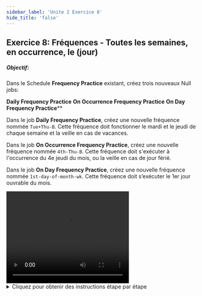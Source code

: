 ```yaml
---
sidebar_label: 'Unite 2 Exercice 8'
hide_title: 'false'
---
```


## Exercice 8: Fréquences - Toutes les semaines, en occurrence, le (jour)

##### Objectif: 

Dans le Schedule **Frequency Practice** existant, créez trois nouveaux Null jobs:

**Daily Frequency Practice**
**On Occurrence Frequency Practice**
**On Day Frequency Practice****

Dans le job **Daily Frequency Practice**, créez une nouvelle fréquence nommée ```Tue+Thu-B```. Cette fréquence doit fonctionner le mardi et le jeudi de chaque semaine et la veille en cas de vacances.

Dans le job **On Occurrence Frequency Practice**, créez une nouvelle fréquence nommée ```4th-Thu-B```. Cette fréquence doit s'exécuter à l'occurrence du 4e jeudi du mois, ou la veille en cas de jour férié.

Dans le job **On Day Frequency Practice**, créez une nouvelle fréquence nommée ```1st-day-of-month-wk```. Cette fréquence doit s’exécuter le 1er jour ouvrable du mois.


<div>
<video width="320" height="240" controls>
  <source src="videobasic/U2E8.mp4" type="video/mp4"></source>
Your browser does not support the video tag.
</video>
</div>

<details>

<summary>Cliquez pour obtenir des instructions étape par étape</summary>

1.	Ouvrez le **Job Master**.
2.	Sélectionnez le schedule **Frequency Practice** dans le menu déroulant **Schedule**
3.	Cliquez sur le bouton **Ajouter** pour ajouter un Null Job
4.	Entrez **Daily Frequency Practice** dans le champ de texte **Name**
5.	Cliquez sur le bouton **Save**
6.	Répétez les étapes 3 à 5 pour créer deux autres Null Jobs:
    * **On Occurrence Frequency Practice**
    * **On Day Frequency Practice**
7.	Fréquence : **toutes les semaines**
    * Sélectionnez **Daily Frequency Practice** dans le menu déroulant Job Name
    * Cliquez sur l'onglet **Fréquence**
    * Cliquez sur le bouton **Ajouter** sous **Liste Fréquences**
    * Cliquez sur le bouton radio **Créer nouvelle Fréquence** 
    * Tapez ```Tue + Thu-B``` dans le champ Nom Fréquence 
    * Cliquez sur Suivant
    * Sélectionnez le bouton radio **Toutes les Semaines**
    * Cochez les cases à côté de **Mardi** et **Jeudi** dans le paramètre **Jour de la Semaine**
    * Cliquez sur le bouton **Prévisionnel**
    * Déplacez les écrans Prévisionnel et **Assistant définition Fréquence** afin que vous puissiez voir les deux
    * L'écran **Prévisionnel** devrait afficher toutes les dates du mardi et du jeudi en vert, sauf s'il s'agit d'un jour férié. S'il y a un jour férié le mardi ou le jeudi, la veille doit être verte
    * Modifiez le paramètre **A / O / B / N** de Avant **Date à Après Date** et notez le changement dans votre écran **Prévisionnel**
    * Modifiez ensuite le paramètre **A / O / B / N** en choisissant **Sur Date**, puis **Non Planifié** pour voir ce que font ces paramètres
    * Enfin, positionnez le **A / O / B / N** de nouveau à **Avant Date**
    * Cliquez sur **Terminer**
8.	Fréquence : **En Occurrence**
  * Sélectionnez le job **On Occurrence Frequency Practice** dans la liste déroulante Job du Job Master
  * Dans l'onglet Fréquence, cliquez sur le bouton **Ajouter** sous **Liste Fréquences**
  * Cliquez sur le bouton radio **Créer nouvelle Fréquence**
  * Tapez ```4th-Thu-B``` dans le champ **Nom Fréquence** 
  * Cliquez sur **Suivant**
  * Sélectionnez le bouton radio **En Occurrence**
  * Cochez la case à côté de **Jeudi** dans le paramètre **Jour de la semaine**
  * Sélectionnez le bouton radio **4ième** pour le paramètre **En Occurrence** dans le coin inférieur droit de l'écran
  * Laissez le paramètre **A / O / B / N** sur **Avant Date**
  * Cliquez sur le bouton **Prévisionnel**
  * Déplacez les écrans **Prévisionnel** et **Assistant définition Fréquence** afin que vous puissiez voir les deux
  * Sur l'écran **Prévisionnel**, le 4e jeudi de chaque mois devrait être vert sauf pour l’Ascension. La veille de l’Ascension devrait être verte
  * Cliquez sur **Terminer**
9.	Fréquence : **Le (Jour)**
  *	Sélectionnez le job **On Day Frequency Practice** dans la liste déroulante Job du Job Master  
  *	Dans l'onglet Fréquence, cliquez sur le bouton **Ajouter** sous **Liste Fréquences**
  *	Cliquez sur le bouton radio **Créer nouvelle Fréquence**
  *	Tapez ```1st-day-of-month-wk``` dans le champ **Nom Fréquence**
  *	Cliquez sur **Suivant**
  *	Sélectionnez le bouton radio **Le (Jour)**
  *	Laissez **Jours du Mois** défini sur **Le ```1``` Jour**
  *	Sélectionnez le bouton radio **1er Jour ouvré** pour le paramètre **Type de Jour** sous **Jours du Mois**
  *	Cliquez sur le bouton **Prévisionnel**
  *	Déplacez les écrans **Prévisionnel** et et **Assistant définition Fréquence** afin que vous puissiez voir les deux
  *	Sur l'écran **Prévisionnel**, le **1er jour ouvrable de chaque** mois doit être vert sauf pour le jour de l'an. Remarquez comment les vacances et les week-ends affectent cette fréquence
  *	Cliquez sur **Terminer**

</details>